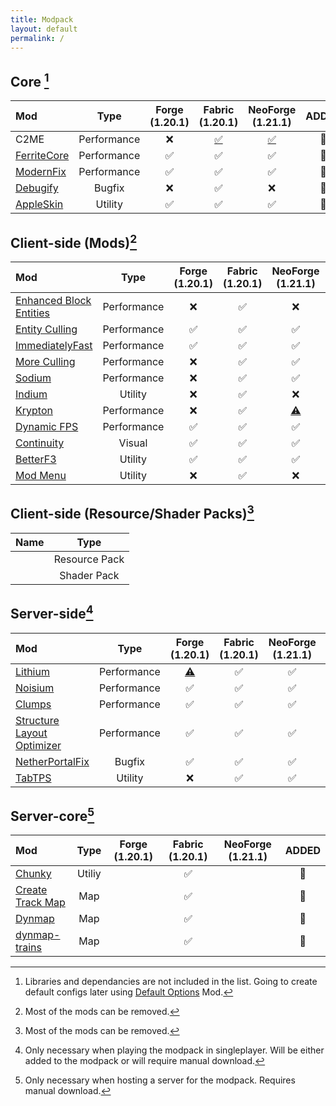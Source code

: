 ```yaml
---
title: Modpack
layout: default
permalink: /
---
```

## Core [^1]

| Mod                                                   |    Type     | Forge (1.20.1) |              Fabric (1.20.1)               |              NeoForge (1.21.1)               | ADDED |
| :---------------------------------------------------- | :---------: | :------------: | :----------------------------------------: | :------------------------------------------: | :---: |
| C2ME                                                  | Performance |       ❌        | [✅](https://modrinth.com/mods/c2me-fabric) | [✅](https://modrinth.com/mods/c2me-neoforge) |  💬   |
| [FerriteCore](https://modrinth.com/mods/ferrite-core) | Performance |       ✅        |                     ✅                      |                      ✅                       |  💬   |
| [ModernFix](https://modrinth.com/mods/modernfix)      | Performance |       ✅        |                     ✅                      |                      ✅                       |  💬   |
| [Debugify](https://modrinth.com/mods/debugify)        |   Bugfix    |       ❌        |                     ✅                      |                      ❌                       |  💬   |
| [AppleSkin](https://modrinth.com/mods/appleskin)      |   Utility   |       ✅        |                     ✅                      |                      ✅                       |  💬   |

## Client-side (Mods)[^2]
| Mod                                                          |    Type     | Forge (1.20.1) | Fabric (1.20.1) |                NeoForge (1.21.1)                | ADDED |
| :----------------------------------------------------------- | :---------: | :------------: | :-------------: | :---------------------------------------------: | :---: |
| [Enhanced Block Entities](https://modrinth.com/mods/)        | Performance |       ❌        |        ✅        |                        ❌                        |  💬   |
| [Entity Culling](https://modrinth.com/mods/entityculling)    | Performance |       ✅        |        ✅        |                        ✅                        |  💬   |
| [ImmediatelyFast](https://modrinth.com/mods/immediatelyfast) | Performance |       ✅        |        ✅        |                        ✅                        |  💬   |
| [More Culling](https://modrinth.com/mods/moreculling)        | Performance |       ❌        |        ✅        |                        ✅                        |  💬   |
| [Sodium](https://modrinth.com/mods/sodium)                   | Performance |       ❌        |        ✅        |                        ✅                        |  💬   |
| [Indium](https://modrinth.com/mods/indium)                   |   Utility   |       ❌        |        ✅        |                        ❌                        |  💬   |
| [Krypton](https://modrinth.com/mods/krypton)                 | Performance |       ❌        |        ✅        | [⚠️](https://modrinth.com/mod/krypton-foxified) |  💬   |
| [Dynamic FPS](https://modrinth.com/mods/dynamic-fps)         | Performance |       ✅        |        ✅        |                        ✅                        |  💬   |
| [Continuity](https://modrinth.com/mods/continuity)           |   Visual    |       ✅        |        ✅        |                        ✅                        |  💬   |
| [BetterF3](https://modrinth.com/mods/betterf3)               |   Utility   |       ✅        |        ✅        |                        ✅                        |  💬   |
| [Mod Menu](https://modrinth.com/mods/modmenu)                |   Utility   |       ❌        |        ✅        |                        ❌                        |  💬   |

## Client-side (Resource/Shader Packs)[^2]
| Name |     Type      |
| :--- | :-----------: |
|      | Resource Pack |
|      |  Shader Pack  |

## Server-side[^3]
| Mod                                                                                |    Type     |            Forge (1.20.1)             | Fabric (1.20.1) | NeoForge (1.21.1) | ADDED |
| :--------------------------------------------------------------------------------- | :---------: | :-----------------------------------: | :-------------: | :---------------: | :---: |
| [Lithium](https://modrinth.com/mods/lithium)                                       | Performance | [⚠️](https://modrinth.com/mod/radium) |        ✅        |         ✅         |  💬   |
| [Noisium](https://modrinth.com/mods/noisium)                                       | Performance |                   ✅                   |        ✅        |         ✅         |  💬   |
| [Clumps](https://modrinth.com/mods/clumps)                                         | Performance |                   ✅                   |        ✅        |         ✅         |  💬   |
| [Structure Layout Optimizer](https://modrinth.com/mods/structure-layout-optimizer) | Performance |                   ✅                   |        ✅        |         ✅         |  💬   |
| [NetherPortalFix](https://modrinth.com/mods/netherportalfix)                       |   Bugfix    |                   ✅                   |        ✅        |         ✅         |  💬   |
| [TabTPS](https://modrinth.com/mods/tabtps)                                         |   Utility   |                   ❌                   |        ✅        |         ✅         |  💬   |

## Server-core[^4]
| Mod                                                           |  Type  | Forge (1.20.1) | Fabric (1.20.1) | NeoForge (1.21.1) | ADDED |
| :------------------------------------------------------------ | :----: | :------------: | :-------------: | :---------------: | :---: |
| [Chunky](https://modrinth.com/mods/chunky)                    | Utiliy |                |        ✅        |                   |  💬   |
| [Create Track Map](https://modrinth.com/mod/create-track-map) |  Map   |                |        ✅        |                   |  💬   |
| [Dynmap](https://modrinth.com/plugin/dynmap)                  |  Map   |                |        ✅        |                   |  💬   |
| [dynmap-trains](https://github.com/Zhincore/dynmap-trains)    |  Map   |                |        ✅        |                   |  💬   |

[^1]: Libraries and dependancies are not included in the list. Going to create default configs later using [Default Options](https://modrinth.com/mod/default-options) Mod.
[^2]: Most of the mods can be removed.
[^3]: Only necessary when playing the modpack in singleplayer. Will be either added to the modpack or will require manual download.
[^4]: Only necessary when hosting a server for the modpack. Requires manual download.

